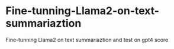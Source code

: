 # Fine-tunning-Llama2-on-text-summariaztion
Fine-tunning Llama2 on text summariaztion and test on gpt4 score
